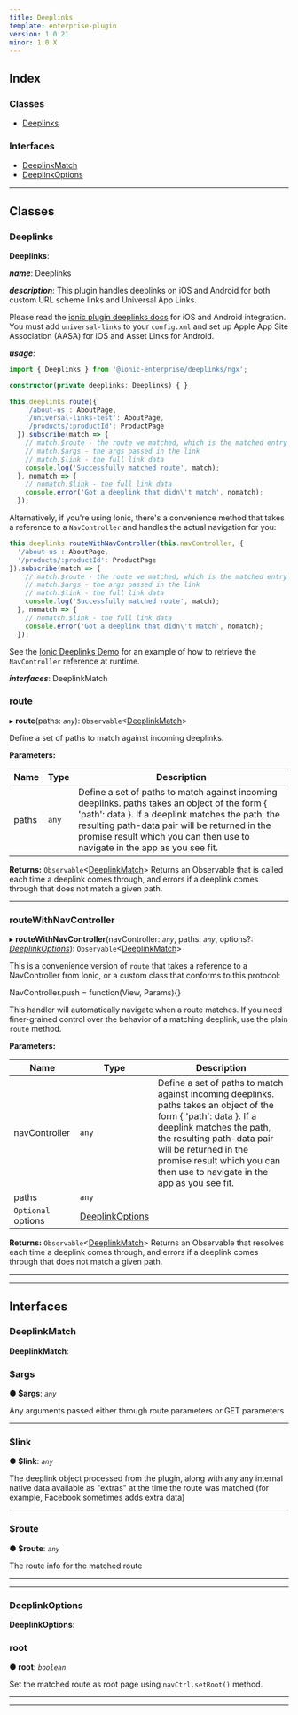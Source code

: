 ```yaml
---
title: Deeplinks
template: enterprise-plugin
version: 1.0.21
minor: 1.0.X
---
```




## Index

### Classes

* [Deeplinks](#deeplinks)

### Interfaces

* [DeeplinkMatch](#deeplinkmatch)
* [DeeplinkOptions](#deeplinkoptions)

---

## Classes

<a id="deeplinks"></a>

###  Deeplinks

**Deeplinks**: 

*__name__*: Deeplinks

*__description__*: This plugin handles deeplinks on iOS and Android for both custom URL scheme links and Universal App Links.

Please read the [ionic plugin deeplinks docs](https://github.com/ionic-team/ionic-plugin-deeplinks) for iOS and Android integration. You must add `universal-links` to your `config.xml` and set up Apple App Site Association (AASA) for iOS and Asset Links for Android.

*__usage__*:
 ```typescript
import { Deeplinks } from '@ionic-enterprise/deeplinks/ngx';

constructor(private deeplinks: Deeplinks) { }

this.deeplinks.route({
     '/about-us': AboutPage,
     '/universal-links-test': AboutPage,
     '/products/:productId': ProductPage
   }).subscribe(match => {
     // match.$route - the route we matched, which is the matched entry from the arguments to route()
     // match.$args - the args passed in the link
     // match.$link - the full link data
     console.log('Successfully matched route', match);
   }, nomatch => {
     // nomatch.$link - the full link data
     console.error('Got a deeplink that didn\'t match', nomatch);
   });
```

Alternatively, if you're using Ionic, there's a convenience method that takes a reference to a `NavController` and handles the actual navigation for you:

```typescript
this.deeplinks.routeWithNavController(this.navController, {
  '/about-us': AboutPage,
  '/products/:productId': ProductPage
}).subscribe(match => {
    // match.$route - the route we matched, which is the matched entry from the arguments to route()
    // match.$args - the args passed in the link
    // match.$link - the full link data
    console.log('Successfully matched route', match);
  }, nomatch => {
    // nomatch.$link - the full link data
    console.error('Got a deeplink that didn\'t match', nomatch);
  });
```

See the [Ionic Deeplinks Demo](https://github.com/ionic-team/ionic2-deeplinks-demo/blob/master/app/app.ts) for an example of how to retrieve the `NavController` reference at runtime.

*__interfaces__*: DeeplinkMatch

<a id="deeplinks.route"></a>

###  route

▸ **route**(paths: *`any`*): `Observable`<[DeeplinkMatch](#deeplinkmatch)>

Define a set of paths to match against incoming deeplinks.

**Parameters:**

| Name | Type | Description |
| ------ | ------ | ------ |
| paths | `any` |  Define a set of paths to match against incoming deeplinks. paths takes an object of the form { 'path': data }. If a deeplink matches the path, the resulting path-data pair will be returned in the promise result which you can then use to navigate in the app as you see fit. |

**Returns:** `Observable`<[DeeplinkMatch](#deeplinkmatch)>
Returns an Observable that is called each time a deeplink comes through, and
errors if a deeplink comes through that does not match a given path.

___
<a id="deeplinks.routewithnavcontroller"></a>

###  routeWithNavController

▸ **routeWithNavController**(navController: *`any`*, paths: *`any`*, options?: *[DeeplinkOptions](#deeplinkoptions)*): `Observable`<[DeeplinkMatch](#deeplinkmatch)>

This is a convenience version of `route` that takes a reference to a NavController from Ionic, or a custom class that conforms to this protocol:

NavController.push = function(View, Params){}

This handler will automatically navigate when a route matches. If you need finer-grained control over the behavior of a matching deeplink, use the plain `route` method.

**Parameters:**

| Name | Type | Description |
| ------ | ------ | ------ |
| navController | `any` |  Define a set of paths to match against incoming deeplinks. paths takes an object of the form { 'path': data }. If a deeplink matches the path, the resulting path-data pair will be returned in the promise result which you can then use to navigate in the app as you see fit. |
| paths | `any` |   |
| `Optional` options | [DeeplinkOptions](#deeplinkoptions) |   |

**Returns:** `Observable`<[DeeplinkMatch](#deeplinkmatch)>
Returns an Observable that resolves each time a deeplink comes through, and
errors if a deeplink comes through that does not match a given path.

___

___

## Interfaces

<a id="deeplinkmatch"></a>

###  DeeplinkMatch

**DeeplinkMatch**: 

<a id="deeplinkmatch._args"></a>

###  $args

**● $args**: *`any`*

Any arguments passed either through route parameters or GET parameters

___
<a id="deeplinkmatch._link"></a>

###  $link

**● $link**: *`any`*

The deeplink object processed from the plugin, along with any any internal native data available as "extras" at the time the route was matched (for example, Facebook sometimes adds extra data)

___
<a id="deeplinkmatch._route"></a>

###  $route

**● $route**: *`any`*

The route info for the matched route

___

___
<a id="deeplinkoptions"></a>

###  DeeplinkOptions

**DeeplinkOptions**: 

<a id="deeplinkoptions.root"></a>

###  root

**● root**: *`boolean`*

Set the matched route as root page using `navCtrl.setRoot()` method.

___

___

